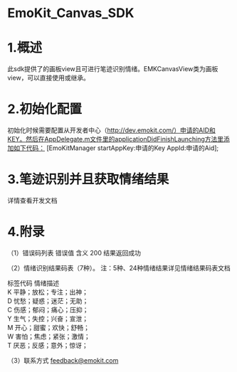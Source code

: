 # EmoKit_Canvas_SDK

# 1.概述

此sdk提供了的画板view且可进行笔迹识别情绪。EMKCanvasView类为画板view，可以直接使用或继承。


# 2.初始化配置

初始化时候需要配置从开发者中心（http://dev.emokit.com/）申请的AID和KEY。然后在AppDelegate.m文件里的applicationDidFinishLaunching方法里添加如下代码：
[EmoKitManager startAppKey:申请的Key AppId:申请的Aid];



# 3.笔迹识别并且获取情绪结果

详情查看开发文档



# 4.附录

（1）错误码列表
错误值	含义
200	结果返回成功

（2）情绪识别结果码表（7种）。
注：5种、24种情绪结果详见情绪结果码表文档

标签代码	情绪描述  	
K	平静；放松；专注；出神；  	
D	忧愁；疑惑；迷茫；无助；  
C	伤感；郁闷；痛心；压抑；  
Y	生气；失控；兴奋；宣泄；  	
M	开心；甜蜜；欢快；舒畅；  	
W	害怕；焦虑；紧张；激情；  	
T	厌恶；反感；意外；惊讶；  	
 

（3）联系方式
feedback@emokit.com
